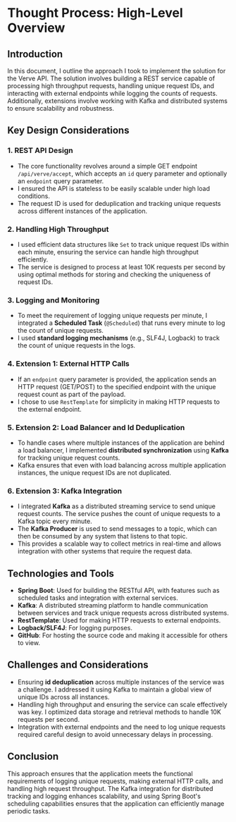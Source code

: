 # Thought Process: High-Level Overview

## Introduction
In this document, I outline the approach I took to implement the solution for the Verve API. The solution involves building a REST service capable of processing high throughput requests, handling unique request IDs, and interacting with external endpoints while logging the counts of requests. Additionally, extensions involve working with Kafka and distributed systems to ensure scalability and robustness.

## Key Design Considerations

### 1. REST API Design
   - The core functionality revolves around a simple GET endpoint `/api/verve/accept`, which accepts an `id` query parameter and optionally an `endpoint` query parameter.
   - I ensured the API is stateless to be easily scalable under high load conditions.
   - The request ID is used for deduplication and tracking unique requests across different instances of the application.

### 2. Handling High Throughput
   - I used efficient data structures like `Set` to track unique request IDs within each minute, ensuring the service can handle high throughput efficiently.
   - The service is designed to process at least 10K requests per second by using optimal methods for storing and checking the uniqueness of request IDs.

### 3. Logging and Monitoring
   - To meet the requirement of logging unique requests per minute, I integrated a **Scheduled Task** (`@Scheduled`) that runs every minute to log the count of unique requests.
   - I used **standard logging mechanisms** (e.g., SLF4J, Logback) to track the count of unique requests in the logs.

### 4. Extension 1: External HTTP Calls
   - If an `endpoint` query parameter is provided, the application sends an HTTP request (GET/POST) to the specified endpoint with the unique request count as part of the payload.
   - I chose to use `RestTemplate` for simplicity in making HTTP requests to the external endpoint.

### 5. Extension 2: Load Balancer and Id Deduplication
   - To handle cases where multiple instances of the application are behind a load balancer, I implemented **distributed synchronization** using **Kafka** for tracking unique request counts.
   - Kafka ensures that even with load balancing across multiple application instances, the unique request IDs are not duplicated.

### 6. Extension 3: Kafka Integration
   - I integrated **Kafka** as a distributed streaming service to send unique request counts. The service pushes the count of unique requests to a Kafka topic every minute.
   - The **Kafka Producer** is used to send messages to a topic, which can then be consumed by any system that listens to that topic.
   - This provides a scalable way to collect metrics in real-time and allows integration with other systems that require the request data.

## Technologies and Tools
- **Spring Boot**: Used for building the RESTful API, with features such as scheduled tasks and integration with external services.
- **Kafka**: A distributed streaming platform to handle communication between services and track unique requests across distributed systems.
- **RestTemplate**: Used for making HTTP requests to external endpoints.
- **Logback/SLF4J**: For logging purposes.
- **GitHub**: For hosting the source code and making it accessible for others to view.

## Challenges and Considerations
- Ensuring **id deduplication** across multiple instances of the service was a challenge. I addressed it using Kafka to maintain a global view of unique IDs across all instances.
- Handling high throughput and ensuring the service can scale effectively was key. I optimized data storage and retrieval methods to handle 10K requests per second.
- Integration with external endpoints and the need to log unique requests required careful design to avoid unnecessary delays in processing.

## Conclusion
This approach ensures that the application meets the functional requirements of logging unique requests, making external HTTP calls, and handling high request throughput. The Kafka integration for distributed tracking and logging enhances scalability, and using Spring Boot's scheduling capabilities ensures that the application can efficiently manage periodic tasks.
